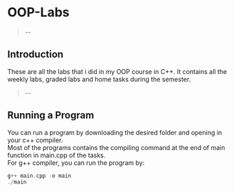 # OOP-Labs
>--
## Introduction
These are all the labs that i did in my OOP course in C++. It contains all the weekly labs, graded labs and home tasks during the semester.
>--
## Running a Program
You can run a program by downloading the desired folder and opening in your c++ compiler.  
Most of the programs contains the compiling command at the end of main function in main.cpp of the tasks.  
For g++ compiler, you can run the program by:  
```cpp
g++ main.cpp -o main
./main
```
